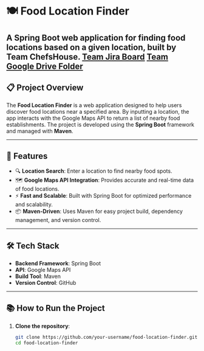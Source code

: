 # 🍽️ Food Location Finder

**A Spring Boot web application for finding food locations based on a given location, built by Team ChefsHouse.**
[Team Jira Board](https://gatech-cs-3300-team.atlassian.net/jira/software/projects/DO/boards/1)
[Team Google Drive Folder](https://drive.google.com/drive/folders/1ox0vkPHtiTBqb879qKNTD0goqUHFb6Hs)
---

## 📋 Project Overview

The **Food Location Finder** is a web application designed to help users discover food locations near a specified area. By inputting a location, the app interacts with the Google Maps API to return a list of nearby food establishments. The project is developed using the **Spring Boot** framework and managed with **Maven**.

---

## 🚀 Features

- 🔍 **Location Search**: Enter a location to find nearby food spots.
- 🗺️ **Google Maps API Integration**: Provides accurate and real-time data of food locations.
- ⚡ **Fast and Scalable**: Built with Spring Boot for optimized performance and scalability.
- 📦 **Maven-Driven**: Uses Maven for easy project build, dependency management, and version control.

---

## 🛠️ Tech Stack

- **Backend Framework**: Spring Boot
- **API**: Google Maps API
- **Build Tool**: Maven
- **Version Control**: GitHub

---

## 📚 How to Run the Project

1. **Clone the repository**:
   ```bash
   git clone https://github.com/your-username/food-location-finder.git
   cd food-location-finder
